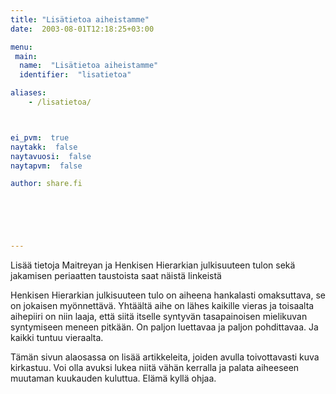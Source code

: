 ```yaml
---
title: "Lisätietoa aiheistamme"
date:  2003-08-01T12:18:25+03:00

menu:
 main:
  name:  "Lisätietoa aiheistamme"
  identifier:  "lisatietoa"

aliases:
    - /lisatietoa/



ei_pvm:  true
naytakk:  false
naytavuosi:  false
naytapvm:  false

author: share.fi





 
---
```

<p class="alustus">Lisää tietoja Maitreyan ja Henkisen Hierarkian julkisuuteen tulon sekä jakamisen periaatten taustoista saat näistä linkeistä</p>
<p>Henkisen Hierarkian julkisuuteen tulo on aiheena hankalasti omaksuttava, se on jokaisen myönnettävä. Yhtäältä aihe on lähes kaikille vieras ja toisaalta aihepiiri on niin laaja, että siitä itselle syntyvän tasapainoisen mielikuvan syntymiseen meneen pitkään. On paljon luettavaa ja paljon pohdittavaa. Ja kaikki tuntuu vieraalta.</p>
<p>Tämän sivun alaosassa on lisää artikkeleita, joiden avulla toivottavasti kuva kirkastuu. Voi olla avuksi lukea niitä vähän kerralla ja palata aiheeseen muutaman kuukauden kuluttua. Elämä kyllä ohjaa.</p>